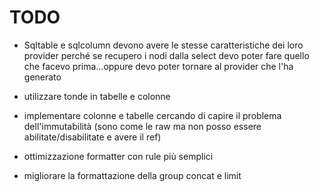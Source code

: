 # TODO

- Sqltable e sqlcolumn devono avere le stesse caratteristiche dei loro provider perché se recupero i nodi dalla select devo poter fare quello che facevo prima...oppure devo poter tornare al provider che l'ha generato

- utilizzare tonde in tabelle e colonne
- implementare colonne e tabelle cercando di capire il problema dell'immutabilità (sono come le raw ma non posso essere abilitate/disabilitate e avere il ref)
- ottimizzazione formatter con rule più semplici
- migliorare la formattazione della group concat e limit